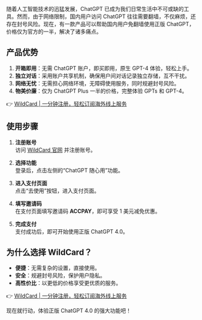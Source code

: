 随着人工智能技术的迅猛发展，ChatGPT 已成为我们日常生活中不可或缺的工具。然而，由于网络限制，国内用户访问 ChatGPT 往往需要翻墙，不仅麻烦，还存在封号风险。现在，有一款产品可以帮助国内用户免翻墙使用正版 ChatGPT，价格仅为官方的一半，解决了诸多痛点。

## 产品优势

1. **开箱即用**：无需 ChatGPT 账户，即买即用，原生 GPT-4 体验，轻松上手。
2. **独立对话**：采用账户共享机制，确保用户间对话记录独立存储，互不干扰。
3. **网络无忧**：无需担心网络环境，无障碍使用服务，同时规避封号风险。
4. **物美价廉**：仅为 ChatGPT Plus 一半的价格，完整体验 GPTs 和 GPT-4。

👉 [WildCard | 一分钟注册，轻松订阅海外线上服务](https://bit.ly/bewildcard)

## 使用步骤

1. **注册账号**  
   访问 [WildCard 官网](https://bit.ly/bewildcard) 并注册账号。

2. **选择功能**  
   登录后，点击左侧的“ChatGPT 随心用”功能。

3. **进入支付页面**  
   点击“去使用”按钮，进入支付页面。

4. **填写邀请码**  
   在支付页面填写邀请码 **ACCPAY**，即可享受 1 美元减免优惠。

5. **完成支付**  
   支付成功后，即可开始使用正版 ChatGPT 4.0。

## 为什么选择 WildCard？

- **便捷**：无需复杂的设置，直接使用。
- **安全**：规避封号风险，保护用户隐私。
- **高性价比**：以更低的价格享受更优质的服务。

👉 [WildCard | 一分钟注册，轻松订阅海外线上服务](https://bit.ly/bewildcard)

现在就行动，体验正版 ChatGPT 4.0 的强大功能吧！